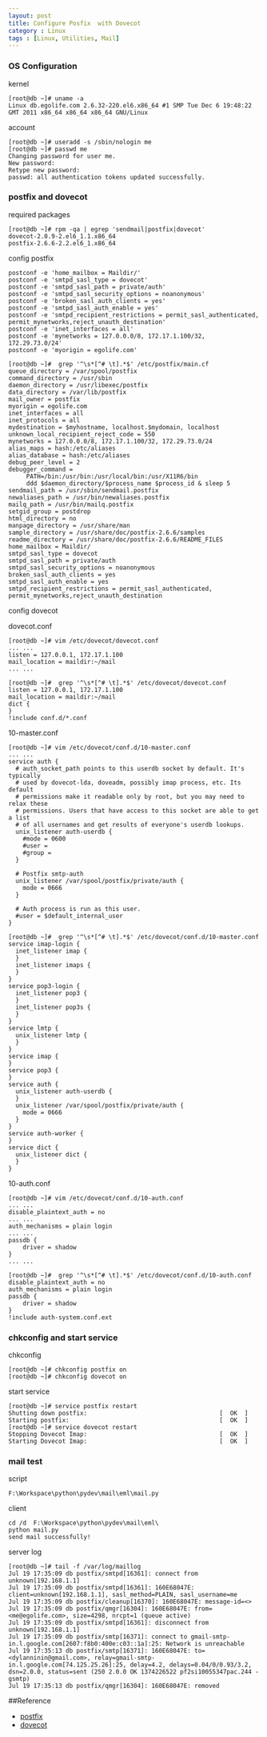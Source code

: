 ```yaml
---
layout: post
title: Configure Posfix  with Dovecot
category : Linux
tags : [Linux, Utilities, Mail]
---
```


### OS Configuration

kernel

    [root@db ~]# uname -a
    Linux db.egolife.com 2.6.32-220.el6.x86_64 #1 SMP Tue Dec 6 19:48:22 GMT 2011 x86_64 x86_64 x86_64 GNU/Linux

account

    [root@db ~]# useradd -s /sbin/nologin me
    [root@db ~]# passwd me
    Changing password for user me.
    New password: 
    Retype new password: 
    passwd: all authentication tokens updated successfully.
    

### postfix and dovecot 

required packages

    [root@db ~]# rpm -qa | egrep 'sendmail|postfix|dovecot'
    dovecot-2.0.9-2.el6_1.1.x86_64
    postfix-2.6.6-2.2.el6_1.x86_64

config postfix
    
    postconf -e 'home_mailbox = Maildir/'
    postconf -e 'smtpd_sasl_type = dovecot'
    postconf -e 'smtpd_sasl_path = private/auth'
    postconf -e 'smtpd_sasl_security_options = noanonymous'
    postconf -e 'broken_sasl_auth_clients = yes'
    postconf -e 'smtpd_sasl_auth_enable = yes'
    postconf -e 'smtpd_recipient_restrictions = permit_sasl_authenticated, permit_mynetworks,reject_unauth_destination'
    postconf -e 'inet_interfaces = all'
    postconf -e 'mynetworks = 127.0.0.0/8, 172.17.1.100/32, 172.29.73.0/24'
    postconf -e 'myorigin = egolife.com'

    [root@db ~]#  grep '^\s*[^# \t].*$' /etc/postfix/main.cf 
    queue_directory = /var/spool/postfix
    command_directory = /usr/sbin
    daemon_directory = /usr/libexec/postfix
    data_directory = /var/lib/postfix
    mail_owner = postfix
    myorigin = egolife.com
    inet_interfaces = all
    inet_protocols = all
    mydestination = $myhostname, localhost.$mydomain, localhost
    unknown_local_recipient_reject_code = 550
    mynetworks = 127.0.0.0/8, 172.17.1.100/32, 172.29.73.0/24
    alias_maps = hash:/etc/aliases
    alias_database = hash:/etc/aliases
    debug_peer_level = 2
    debugger_command =
         PATH=/bin:/usr/bin:/usr/local/bin:/usr/X11R6/bin
         ddd $daemon_directory/$process_name $process_id & sleep 5
    sendmail_path = /usr/sbin/sendmail.postfix
    newaliases_path = /usr/bin/newaliases.postfix
    mailq_path = /usr/bin/mailq.postfix
    setgid_group = postdrop
    html_directory = no
    manpage_directory = /usr/share/man
    sample_directory = /usr/share/doc/postfix-2.6.6/samples
    readme_directory = /usr/share/doc/postfix-2.6.6/README_FILES
    home_mailbox = Maildir/
    smtpd_sasl_type = dovecot
    smtpd_sasl_path = private/auth
    smtpd_sasl_security_options = noanonymous
    broken_sasl_auth_clients = yes
    smtpd_sasl_auth_enable = yes
    smtpd_recipient_restrictions = permit_sasl_authenticated, permit_mynetworks,reject_unauth_destination

config dovecot
    
dovecot.conf
    
    [root@db ~]# vim /etc/dovecot/dovecot.conf 
    ... ...
    listen = 127.0.0.1, 172.17.1.100
    mail_location = maildir:~/mail
    ... ...

    [root@db ~]#  grep '^\s*[^# \t].*$' /etc/dovecot/dovecot.conf 
    listen = 127.0.0.1, 172.17.1.100
    mail_location = maildir:~/mail
    dict {
    }
    !include conf.d/*.conf

10-master.conf
    
    [root@db ~]# vim /etc/dovecot/conf.d/10-master.conf 
    ... ...
    service auth {
      # auth_socket_path points to this userdb socket by default. It's typically
      # used by dovecot-lda, doveadm, possibly imap process, etc. Its default
      # permissions make it readable only by root, but you may need to relax these
      # permissions. Users that have access to this socket are able to get a list
      # of all usernames and get results of everyone's userdb lookups.
      unix_listener auth-userdb {
        #mode = 0600
        #user = 
        #group = 
      }

      # Postfix smtp-auth
      unix_listener /var/spool/postfix/private/auth {
        mode = 0666
      }

      # Auth process is run as this user.
      #user = $default_internal_user
    }

    [root@db ~]#  grep '^\s*[^# \t].*$' /etc/dovecot/conf.d/10-master.conf 
    service imap-login {
      inet_listener imap {
      }
      inet_listener imaps {
      }
    }
    service pop3-login {
      inet_listener pop3 {
      }
      inet_listener pop3s {
      }
    }
    service lmtp {
      unix_listener lmtp {
      }
    }
    service imap {
    }
    service pop3 {
    }
    service auth {
      unix_listener auth-userdb {
      }
      unix_listener /var/spool/postfix/private/auth {
        mode = 0666
      }
    }
    service auth-worker {
    }
    service dict {
      unix_listener dict {
      }
    }

10-auth.conf
    
    [root@db ~]# vim /etc/dovecot/conf.d/10-auth.conf 
    ... ...
    disable_plaintext_auth = no
    ... ...
    auth_mechanisms = plain login
    ... ...
    passdb {
        driver = shadow
    }
    ... ...

    [root@db ~]#  grep '^\s*[^# \t].*$' /etc/dovecot/conf.d/10-auth.conf 
    disable_plaintext_auth = no
    auth_mechanisms = plain login
    passdb {
        driver = shadow
    }
    !include auth-system.conf.ext

### chkconfig and start service
    
chkconfig 
    
    [root@db ~]# chkconfig postfix on
    [root@db ~]# chkconfig dovecot on

start service

    [root@db ~]# service postfix restart
    Shutting down postfix:                                     [  OK  ]
    Starting postfix:                                          [  OK  ]
    [root@db ~]# service dovecot restart
    Stopping Dovecot Imap:                                     [  OK  ]
    Starting Dovecot Imap:                                     [  OK  ]
    
### mail test

script 

    F:\Workspace\python\pydev\mail\eml\mail.py

client 

    cd /d  F:\Workspace\python\pydev\mail\eml\
    python mail.py
    send mail successfully!
    
server log

    [root@db ~]# tail -f /var/log/maillog
    Jul 19 17:35:09 db postfix/smtpd[16361]: connect from unknown[192.168.1.1]
    Jul 19 17:35:09 db postfix/smtpd[16361]: 160E68047E: client=unknown[192.168.1.1], sasl_method=PLAIN, sasl_username=me
    Jul 19 17:35:09 db postfix/cleanup[16370]: 160E68047E: message-id=<>
    Jul 19 17:35:09 db postfix/qmgr[16304]: 160E68047E: from=<me@egolife.com>, size=4298, nrcpt=1 (queue active)
    Jul 19 17:35:09 db postfix/smtpd[16361]: disconnect from unknown[192.168.1.1]
    Jul 19 17:35:09 db postfix/smtp[16371]: connect to gmail-smtp-in.l.google.com[2607:f8b0:400e:c03::1a]:25: Network is unreachable
    Jul 19 17:35:13 db postfix/smtp[16371]: 160E68047E: to=<dylanninin@gmail.com>, relay=gmail-smtp-in.l.google.com[74.125.25.26]:25, delay=4.2, delays=0.04/0/0.93/3.2, dsn=2.0.0, status=sent (250 2.0.0 OK 1374226522 pf2si10055347pac.244 - gsmtp)
    Jul 19 17:35:13 db postfix/qmgr[16304]: 160E68047E: removed

##Reference

* [postfix](http://www.postfix.org/)
* [dovecot](http://www.dovecot.org/)